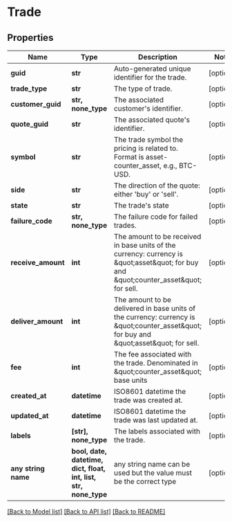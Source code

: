 # Trade


## Properties
Name | Type | Description | Notes
------------ | ------------- | ------------- | -------------
**guid** | **str** | Auto-generated unique identifier for the trade. | [optional] 
**trade_type** | **str** | The type of trade. | [optional] 
**customer_guid** | **str, none_type** | The associated customer&#39;s identifier. | [optional] 
**quote_guid** | **str** | The associated quote&#39;s identifier. | [optional] 
**symbol** | **str** | The trade symbol the pricing is related to. Format is asset-counter_asset, e.g., BTC-USD. | [optional] 
**side** | **str** | The direction of the quote: either &#39;buy&#39; or &#39;sell&#39;. | [optional] 
**state** | **str** | The trade&#39;s state | [optional] 
**failure_code** | **str, none_type** | The failure code for failed trades. | [optional] 
**receive_amount** | **int** | The amount to be received in base units of the currency: currency is \&quot;asset\&quot; for buy and \&quot;counter_asset\&quot; for sell. | [optional] 
**deliver_amount** | **int** | The amount to be delivered in base units of the currency: currency is \&quot;counter_asset\&quot; for buy and \&quot;asset\&quot; for sell. | [optional] 
**fee** | **int** | The fee associated with the trade. Denominated in \&quot;counter_asset\&quot; base units | [optional] 
**created_at** | **datetime** | ISO8601 datetime the trade was created at. | [optional] 
**updated_at** | **datetime** | ISO8601 datetime the trade was last updated at. | [optional] 
**labels** | **[str], none_type** | The labels associated with the trade. | [optional] 
**any string name** | **bool, date, datetime, dict, float, int, list, str, none_type** | any string name can be used but the value must be the correct type | [optional]

[[Back to Model list]](../README.md#documentation-for-models) [[Back to API list]](../README.md#documentation-for-api-endpoints) [[Back to README]](../README.md)


